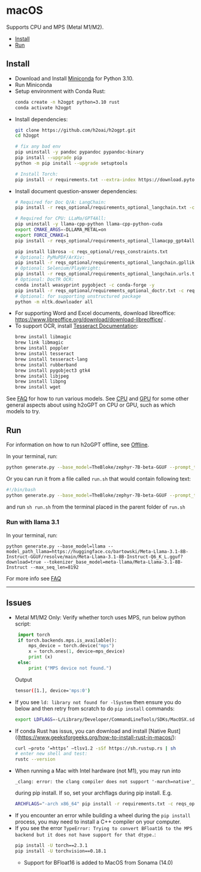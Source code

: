 # macOS

Supports CPU and MPS (Metal M1/M2).

- [Install](#install)
- [Run](#run)

## Install
* Download and Install [Miniconda](https://docs.conda.io/en/latest/miniconda.html#macos-installers) for Python 3.10.
* Run Miniconda
* Setup environment with Conda Rust:
    ```bash
    conda create -n h2ogpt python=3.10 rust
    conda activate h2ogpt
    ```
* Install dependencies:
    ```bash
    git clone https://github.com/h2oai/h2ogpt.git
    cd h2ogpt

    # fix any bad env
    pip uninstall -y pandoc pypandoc pypandoc-binary
    pip install --upgrade pip
    python -m pip install --upgrade setuptools
    
    # Install Torch:
    pip install -r requirements.txt --extra-index https://download.pytorch.org/whl/cpu -c reqs_optional/reqs_constraints.txt
    ```
* Install document question-answer dependencies:
    ```bash
    # Required for Doc Q/A: LangChain:
    pip install -r reqs_optional/requirements_optional_langchain.txt -c reqs_optional/reqs_constraints.txt
  
    # Required for CPU: LLaMa/GPT4All:
    pip uninstall -y llama-cpp-python llama-cpp-python-cuda
    export CMAKE_ARGS=-DLLAMA_METAL=on
    export FORCE_CMAKE=1
    pip install -r reqs_optional/requirements_optional_llamacpp_gpt4all.txt -c reqs_optional/reqs_constraints.txt --no-cache-dir

    pip install librosa -c reqs_optional/reqs_constraints.txt
    # Optional: PyMuPDF/ArXiv:
    pip install -r reqs_optional/requirements_optional_langchain.gpllike.txt -c reqs_optional/reqs_constraints.txt
    # Optional: Selenium/PlayWright:
    pip install -r reqs_optional/requirements_optional_langchain.urls.txt -c reqs_optional/reqs_constraints.txt
    # Optional: DocTR OCR:
    conda install weasyprint pygobject -c conda-forge -y
    pip install -r reqs_optional/requirements_optional_doctr.txt -c reqs_optional/reqs_constraints.txt
    # Optional: for supporting unstructured package
    python -m nltk.downloader all
  ```
* For supporting Word and Excel documents, download libreoffice: https://www.libreoffice.org/download/download-libreoffice/ .
* To support OCR, install [Tesseract Documentation](https://tesseract-ocr.github.io/tessdoc/Installation.html):
    ```bash
    brew install libmagic
    brew link libmagic
    brew install poppler
    brew install tesseract
    brew install tesseract-lang
    brew install rubberband
    brew install pygobject3 gtk4
    brew install libjpeg
    brew install libpng
    brew install wget
    ```

See [FAQ](FAQ.md#adding-models) for how to run various models.  See [CPU](README_CPU.md) and [GPU](README_GPU.md) for some other general aspects about using h2oGPT on CPU or GPU, such as which models to try.

## Run 

For information on how to run h2oGPT offline, see [Offline](README_offline.md#tldr).

In your terminal, run:
```bash
python generate.py --base_model=TheBloke/zephyr-7B-beta-GGUF --prompt_type=zephyr --max_seq_len=4096
```
Or you can run it from a file called `run.sh` that would contain following text:
```bash
#!/bin/bash
python generate.py --base_model=TheBloke/zephyr-7B-beta-GGUF --prompt_type=zephyr --max_seq_len=4096
```
and run `sh run.sh` from the terminal placed in the parent folder of `run.sh`

### Run with llama 3.1

In your terminal, run:
```
python generate.py --base_model=llama --model_path_llama=https://huggingface.co/bartowski/Meta-Llama-3.1-8B-Instruct-GGUF/resolve/main/Meta-Llama-3.1-8B-Instruct-Q6_K_L.gguf?download=true --tokenizer_base_model=meta-llama/Meta-Llama-3.1-8B-Instruct --max_seq_len=8192
```
For more info see [FAQ](https://github.com/h2oai/h2ogpt/blob/main/docs/FAQ.md#llama-3-or-other-chat-template-based-models)

---

## Issues
* Metal M1/M2 Only:
   Verify whether torch uses MPS, run below python script:
     ```python
      import torch
      if torch.backends.mps.is_available():
          mps_device = torch.device("mps")
          x = torch.ones(1, device=mps_device)
          print (x)
      else:
          print ("MPS device not found.")
     ```
  Output
     ```bash
     tensor([1.], device='mps:0')
     ```
* If you see `ld: library not found for -lSystem` then ensure you do below and then retry from scratch to do `pip install` commands:
    ```bash
    export LDFLAGS=-L/Library/Developer/CommandLineTools/SDKs/MacOSX.sdk/usr/lib`
    ```
* If conda Rust has issus, you can download and install [Native Rust]((https://www.geeksforgeeks.org/how-to-install-rust-in-macos/):
    ```bash
    curl –proto ‘=https’ –tlsv1.2 -sSf https://sh.rustup.rs | sh
    # enter new shell and test:
    rustc --version
    ```
* When running a Mac with Intel hardware (not M1), you may run into
    ```text
    _clang: error: the clang compiler does not support '-march=native'_
    ```
    during pip install.  If so, set your archflags during pip install. E.g.
    ```bash
    ARCHFLAGS="-arch x86_64" pip install -r requirements.txt -c reqs_optional/reqs_constraints.txt
    ```
* If you encounter an error while building a wheel during the `pip install` process, you may need to install a C++ compiler on your computer.
* If you see the error `TypeError: Trying to convert BFloat16 to the MPS backend but it does not have support for that dtype.`:
  ```bash
  pip install -U torch==2.3.1
  pip install -U torchvision==0.18.1
  ```
  * Support for BFloat16 is added to MacOS from Sonama (14.0)
